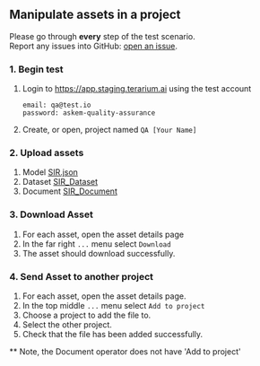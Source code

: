 ## Manipulate assets in a project
Please go through __every__ step of the test scenario.\
Report any issues into GitHub: [open an issue](https://github.com/DARPA-ASKEM/terarium/issues/new?assignees=&labels=bug%2C+Q%26A&template=qa-issue.md&title=%5BBUG%5D%3A+).

### 1. Begin test
1. Login to https://app.staging.terarium.ai using the test account
    ```
    email: qa@test.io
    password: askem-quality-assurance
    ```
2. Create, or open, project named `QA [Your Name]`

### 2. Upload assets
1. Model [SIR.json](https://drive.google.com/file/d/1eXlvpBfMmhrfC0xUXfuz0s_19gi-Rird/view?usp=drive_link)
2. Dataset [SIR_Dataset](https://drive.google.com/file/d/1wdCLKKznHaoCg1gWI7q7OO8W4F7zOjpc/view?usp=drive_link)
3. Document [SIR_Document](https://drive.google.com/file/d/1GYyRrxs2Nd8BsU0fGzYW8hJ8CulK5AIY/view?usp=drive_link)

### 3. Download Asset
1. For each asset, open the asset details page
2. In the far right `...` menu select `Download`
3. The asset should download successfully.

### 4. Send Asset to another project
1. For each asset, open the asset details page.
2. In the top middle `...` menu select `Add to project`
3. Choose a project to add the file to.
4. Select the other project.
5. Check that the file has been added successfully.

** Note, the Document operator does not have 'Add to project'
